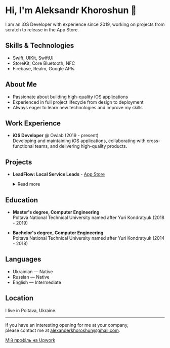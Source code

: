 # Hi, I'm Aleksandr Khoroshun 👋

I am an iOS Developer with experience since 2019, working on projects from scratch to release in the App Store.

## Skills & Technologies

- Swift, UIKit, SwiftUI  
- StoreKit, Core Bluetooth, NFC  
- Firebase, Realm, Google APIs  

## About Me

- Passionate about building high-quality iOS applications  
- Experienced in full project lifecycle from design to deployment  
- Always eager to learn new technologies and improve my skills  

## Work Experience

- **iOS Developer** @ Owlab (2019 - present)  
  Developing and maintaining iOS applications, collaborating with cross-functional teams, and delivering high-quality products.

## Projects

- **LeadFlow: Local Service Leads** - [App Store](https://apps.apple.com/us/app/leadflow-local-service-leads/id6743531643)

  <details>
  <summary>Read more</summary>
  <br>

  **LeadFlow** is a mobile app designed for contractors and local service professionals to get real customer leads fast. It continuously monitors local online requests 24/7 and sends instant notifications when someone nearby needs a service like landscaping, roofing, remodeling, fencing, and more.

  The app helps users grow their business without spending money on ads by connecting them directly with people actively looking for services.

  ### Technologies & Skills:
  - Swift
  - UIKit
  - MapKit
  - In-App Purchases
  - Push Notifications

  </details>

## Education

- **Master's degree, Computer Engineering**  
  Poltava National Technical University named after Yuri Kondratyuk (2018 - 2019)

- **Bachelor's degree, Computer Engineering**  
  Poltava National Technical University named after Yuri Kondratyuk (2014 - 2018)

## Languages

- Ukrainian — Native  
- Russian — Native  
- English — Intermediate  

## Location

I live in Poltava, Ukraine.

---

If you have an interesting opening for me at your company,  
please contact me at [alexanderkhoroshun@gmail.com](mailto:alexanderkhoroshun@gmail.com).

[Мій профіль на Upwork](https://www.upwork.com/freelancers/~01078af842481506b4)
